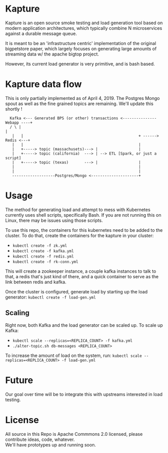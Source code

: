 # Kapture

Kapture is an open source smoke testing and load generation tool based on modern application architectures, which typically combine N microservices against a durable message queue.

It is meant to be an 'infrastructure centric' implementation of the original bigpetstore paper, which largely
focuses on generating large amounts of streaming data w/ the apache bigtop project.

However, its current load generator is very primitive, and is bash based.

# Kapture data flow

This is only partially implemented as of April 4, 2019. The Postgres Mongo spout as well as the 
fine grained topics are remaining.  We'll update this shortly !

```
  Kafka <--- Generated BPS (or other) transactions <--------------- Webapp ----+
  / \ |                                                                        |
   |   |                                                   + ------> Redis <---+
   |   |                                                   |
   |   +-----> topic (massachusets)---> |                  |
   |   +-----> topic (california)  ---> | --> ETL [Spark, or just a script]
   |   +-----> topic (texas)       ---> |                  |
   |                                                       |
   |                                                       |
   -------------------Postgres/Mongo <---------------------+
```

# Usage

The method for generating load and attempt to mess with Kubernetes currently uses shell scripts, specifically Bash.  If you are not running this on Linux, there may be issues using those scripts.

To use this repo, the containers for this kubernetes need to be added to the cluster.  To do that, create the containers for the kapture in your cluster:
* `kubectl create -f zk.yml`
* `kubectl create -f kafka.yml`
* `kubectl create -f redis.yml`
* `kubectl create -f rk-conn.yml`

This will create a zookeeper instance, a couple kafka instances to talk to that, a redis that's just kind of there, and a quick container to serve as the link between redis and kafka.

Once the cluster is configured, generate load by starting up the load generator: `kubectl create -f load-gen.yml`

## Scaling

Right now, both Kafka and the load generator can be scaled up.  To scale up Kafka:
* `kubectl scale --replicas=<REPLICA_COUNT> -f kafka.yml`
* `./alter-topic.sh db-messages <REPLICA_COUNT>`

To increase the amount of load on the system, run: `kubectl scale --replicas=<REPLICA_COUNT> -f load-gen.yml`

# Future

Our goal over time will be to integrate this with upstreams interested in load testing.

# License

All source in this Repo is Apache Commmons 2.0 licensed, please contribute ideas, code, whatever.  
We'll have prototypes up and running soon.
